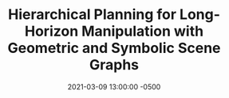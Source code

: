---
layout: post
title: Hierarchical Planning for Long-Horizon Manipulation with Geometric and Symbolic Scene Graphs
authors: Yifeng Zhu, Jonathan Tremblay, Stan Birchfield, and Yuke Zhu
venue: ICRA 2021
published: 2020-12-14 13:00:00 -0500
link: https://arxiv.org/abs/2012.07277
date: 2021-03-09 13:00:00 -0500
location: Online
leader: Yan Ding
tags:
- Task-Motion Planning
---
